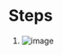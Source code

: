 # Steps 


1. ![image](https://user-images.githubusercontent.com/25558342/148480308-bd3d3467-0220-45ec-b5c3-39477aaf09fc.png)

